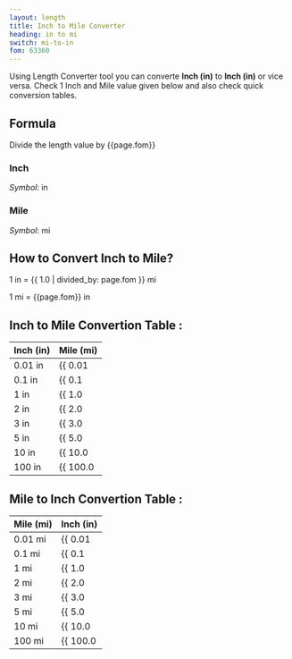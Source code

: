 ```yaml
---
layout: length
title: Inch to Mile Converter
heading: in to mi
switch: mi-to-in
fom: 63360
---
```


Using Length Converter tool you can converte **Inch (in)** to **Inch (in)** or vice versa. Check 1 Inch and Mile value given below and also check quick conversion tables.

## Formula
Divide the length value by {{page.fom}}

### Inch
*Symbol*: in

### Mile
*Symbol*: mi

## How to Convert Inch to Mile?
1 in = {{ 1.0 | divided_by: page.fom }} mi

1 mi = {{page.fom}} in

## Inch to Mile Convertion Table :

| Inch (in) | Mile (mi) |
| ---- | ---- |
| 0.01 in | {{ 0.01 | divided_by: page.fom | round: 12 }} mi |
| 0.1 in | {{ 0.1 | divided_by: page.fom | round: 12 }} mi |
| 1 in | {{ 1.0 | divided_by: page.fom | round: 12 }} mi |
| 2 in | {{ 2.0 | divided_by: page.fom | round: 12 }} mi |
| 3 in | {{ 3.0 | divided_by: page.fom | round: 12 }} mi |
| 5 in | {{ 5.0 | divided_by: page.fom | round: 12 }} mi |
| 10 in | {{ 10.0 | divided_by: page.fom | round: 12 }} mi |
| 100 in | {{ 100.0 | divided_by: page.fom | round: 12 }} mi |

## Mile to Inch Convertion Table :

| Mile (mi) | Inch (in) |
| ---- | ---- |
| 0.01 mi | {{ 0.01 | times: page.fom | round: 12 }} in |
| 0.1 mi | {{ 0.1 | times: page.fom | round: 12 }} in |
| 1 mi | {{ 1.0 | times: page.fom | round: 12 }} in |
| 2 mi | {{ 2.0 | times: page.fom | round: 12 }} in |
| 3 mi | {{ 3.0 | times: page.fom | round: 12 }} in |
| 5 mi | {{ 5.0 | times: page.fom | round: 12 }} in |
| 10 mi | {{ 10.0 | times: page.fom | round: 12 }} in |
| 100 mi | {{ 100.0 | times: page.fom | round: 12 }} in |

<script>
selectInput[4].selected = true
selectOutput[9].selected = true
</script>
